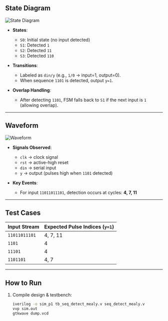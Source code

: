 ## State Diagram
![State Diagram](figures/1st_state_Diagram.jpeg)  

- **States**:  
  - `S0`: Initial state (no input detected)  
  - `S1`: Detected `1`  
  - `S2`: Detected `11`  
  - `S3`: Detected `110`  

- **Transitions**:  
  - Labeled as `din/y` (e.g., `1/0` → input=1, output=0).  
  - When sequence `1101` is detected, output `y=1`.  

- **Overlap Handling**:  
  - After detecting `1101`, FSM falls back to `S1` if the next input is `1` (allowing overlap).  

---

## Waveform
![Waveform](figures/sequence_waveform.png)  

- **Signals Observed**:  
  - `clk` → clock signal  
  - `rst` → active-high reset  
  - `din` → serial input  
  - `y` → output (pulses high when `1101` detected)  

- **Key Events**:  
  - For input `11011011101`, detection occurs at cycles: **4, 7, 11**  

---

## Test Cases
| Input Stream  | Expected Pulse Indices (`y=1`) |
|---------------|--------------------------------|
| `11011011101` | 4, 7, 11                       |
| `1101`        | 4                              |
| `11101`       | 4                              |
| `1101101`     | 4, 7                           |

---

## How to Run

1. Compile design & testbench:  
   ```bash
   iverilog -o sim_p1 tb_seq_detect_mealy.v seq_detect_mealy.v
   vvp sim.out
   gtkwave dump.vcd
